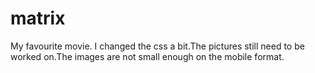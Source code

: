 # matrix
My favourite movie.
I changed the css a bit.The pictures still need to be worked on.The images are not small enough on the mobile format.

